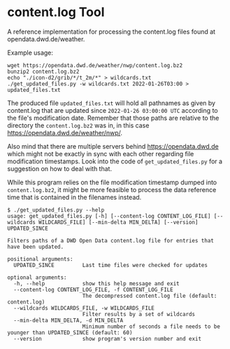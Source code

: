 # content.log Tool

A reference implementation for processing the content.log files found at opendata.dwd.de/weather.

Example usage:

```
wget https://opendata.dwd.de/weather/nwp/content.log.bz2
bunzip2 content.log.bz2
echo "./icon-d2/grib/*/t_2m/*" > wildcards.txt
./get_updated_files.py -w wildcards.txt 2022-01-26T03:00 > updated_files.txt
```

The produced file `updated_files.txt` will hold all pathnames as given by content.log that are updated since
`2022-01-26 03:00:00 UTC` according to the file's modification date. Remember that those paths are relative to the
directory the `content.log.bz2` was in, in this case https://opendata.dwd.de/weather/nwp/.

Also mind that there are multiple servers behind https://opendata.dwd.de which might not be exactly in sync with each
other regarding file modification timestamps. Look into the code of `get_updated_files.py` for a suggestion on how to
deal with that.

While this program relies on the file modification timestamp dumped into `content.log.bz2`, it might be more feasible
to process the data reference time that is contained in the filenames instead.

```
$ ./get_updated_files.py --help
usage: get_updated_files.py [-h] [--content-log CONTENT_LOG_FILE] [--wildcards WILDCARDS_FILE] [--min-delta MIN_DELTA] [--version] UPDATED_SINCE

Filters paths of a DWD Open Data content.log file for entries that have been updated.

positional arguments:
  UPDATED_SINCE         Last time files were checked for updates

optional arguments:
  -h, --help            show this help message and exit
  --content-log CONTENT_LOG_FILE, -f CONTENT_LOG_FILE
                        The decompressed content.log file (default: content.log)
  --wildcards WILDCARDS_FILE, -w WILDCARDS_FILE
                        Filter results by a set of wildcards
  --min-delta MIN_DELTA, -d MIN_DELTA
                        Minimum number of seconds a file needs to be younger than UPDATED_SINCE (default: 60)
  --version             show program's version number and exit
```
